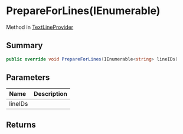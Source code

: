 # PrepareForLines(IEnumerable<string>)

Method in [TextLineProvider](/api/csharp/yarn.unity.textlineprovider.md)

## Summary



```csharp
public override void PrepareForLines(IEnumerable<string> lineIDs)
```

## Parameters

|Name|Description|
|:---|:---|
|lineIDs||

## Returns



